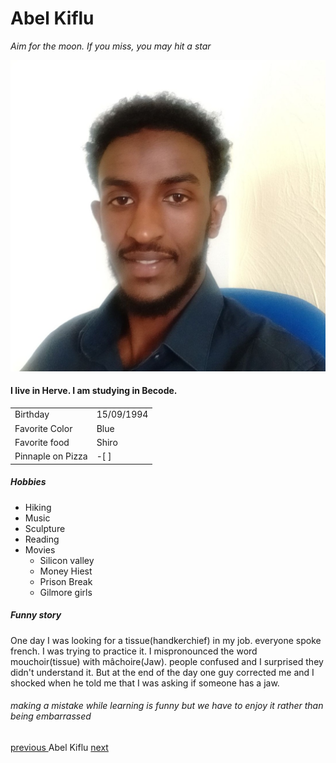 # Abel Kiflu

*Aim for the moon. If you miss, you may hit a star*

![ profile ]( /abiel.jpg)


#### I live in Herve. I am studying in Becode.

| 	  |		|
| --- | --- |
| Birthday | 15/09/1994 |
| Favorite Color | Blue |
| Favorite food | Shiro |
| Pinnaple on Pizza | -[  ] |


##### Hobbies

- Hiking
- Music
- Sculpture
- Reading
- Movies
	- Silicon valley
	- Money Hiest
	- Prison Break
	- Gilmore girls


##### Funny story

One day I was looking for a tissue(handkerchief) in my job.  everyone spoke french. I was trying to practice it. 
I mispronounced the word mouchoir(tissue) with mâchoire(Jaw). people confused and  I surprised they didn't understand it.
But at the end of the day one guy corrected me and I shocked when he told me that I was asking if someone has a jaw.

###### making a mistake while learning is funny but we have to enjoy it rather than being embarrassed 
 




[ previous ](https://github.com/ZhenyaG7/Learning-git)   Abel Kiflu [ next ](https://github.com/aloiszweber) 
 

